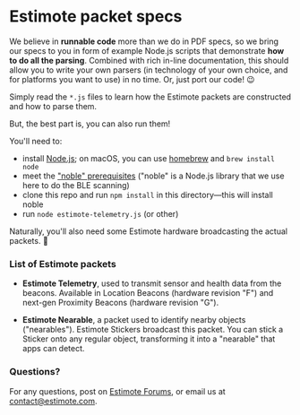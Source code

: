 # Estimote packet specs

We believe in **runnable code** more than we do in PDF specs, so we bring our specs to you in form of example Node.js scripts that demonstrate **how to do all the parsing**. Combined with rich in-line documentation, this should allow you to write your own parsers (in technology of your own choice, and for platforms you want to use) in no time. Or, just port our code! :wink:

Simply read the `*.js` files to learn how the Estimote packets are constructed and how to parse them.

But, the best part is, you can also run them!

You'll need to:

- install [Node.js][njs]; on macOS, you can use [homebrew][hom] and `brew install node`
- meet the ["noble" prerequisites][nob] ("noble" is a Node.js library that we use here to do the BLE scanning)
- clone this repo and run `npm install` in this directory—this will install noble
- run `node estimote-telemetry.js` (or other)

[njs]: https://nodejs.org/en/
[hom]: http://brew.sh/
[nob]: https://github.com/sandeepmistry/noble#prerequisites

[noble-hs]: https://github.com/sandeepmistry/noble/issues/679#issuecomment-353909458

Naturally, you'll also need some Estimote hardware broadcasting the actual packets. :satellite:

### List of Estimote packets

- **Estimote Telemetry**, used to transmit sensor and health data from the beacons. Available in Location Beacons (hardware revision "F") and next-gen Proximity Beacons (hardware revision "G").

- **Estimote Nearable**, a packet used to identify nearby objects ("nearables"). Estimote Stickers broadcast this packet. You can stick a Sticker onto any regular object, transforming it into a "nearable" that apps can detect.

### Questions?

For any questions, post on [Estimote Forums][ef], or email us at <contact@estimote.com>.

[ef]: https://forums.estimote.com/
